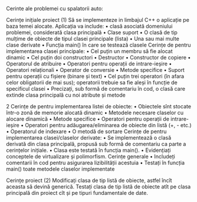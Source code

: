 Cerinte ale problemei cu spalatorii auto: 


Cerințe inițiale proiect (1)
Să se implementeze in limbajul C++ o aplicație pe baza temei alocate. Aplicația va include:
• clasă asociată domeniului problemei, considerată clasa principală
• Clase suport
• O clasă de tip mulțime de obiecte de tipul clasei principale (lista)
• Una sau mai multe clase derivate
• Funcția main() în care se testează clasele
Cerințe de pentru implementarea clasei principale:
• Cel puțin un membru să fie alocat dinamic
• Cel puțin doi constructori
• Destructor
• Constructor de copiere
• Operatorul de atribuire
• Operatori pentru operații de intrare-ieșire
• Operatori relaționali
• Operator de conversie
• Metode specifice
• Suport pentru operații cu fișiere (binare și text)
• Cel puțin trei operatori (în afara celor obligatorii de mai sus); operatorii trebuie sa fie aleși în
funcție de specificul clasei
• Precizați, sub formă de comentariu în cod, o clasă care extinde clasa principală cu noi atribute și
metode

2
Cerințe de pentru implementarea listei de obiecte:
• Obiectele sînt stocate într-o zonă de memorie alocată dinamic
• Metodele necesare claselor cu alocare dinamică
• Metode specifice
• Operatori pentru operații de intrare-ieșire
• Operatori pentru adăugarea/eliminarea de obiecte din listă (+, - etc.)
• Operatorul de indexare
• O metodă de sortare
Cerințe de pentru implementarea clasei/claselor derivate:
• Se implementează o clasă derivată din clasa principală, propusă sub formă de comentariu ca parte
a cerințelor inițiale.
• Clasa este testată în funcția main().
• Evidențiați conceptele de virtualizare și polimorfism.
Cerințe generale
• Includeți comentarii în cod pentru asigurarea lizibilității acestuia
• Testați în funcția main() toate metodele claselor implementate


Cerințe proiect (2)
Modificați clasa de tip listă de obiecte, astfel încît aceasta să devină generică. Testați clasa de tip listă
de obiecte atît pe clasa principală din proiect cît și pe tipuri fundamentale de date.
